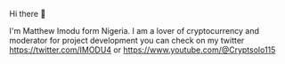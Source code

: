 Hi there 👋

I'm Matthew Imodu form Nigeria. I am a lover of cryptocurrency and moderator for project development you can check on my twitter https://twitter.com/IMODU4 or https://www.youtube.com/@Cryptsolo115
